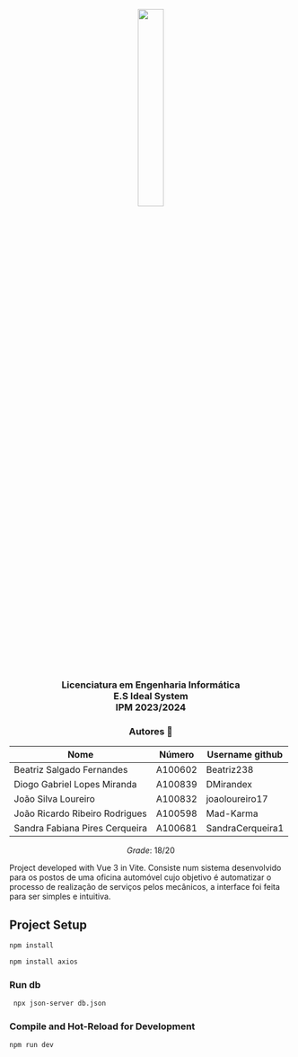 
<p align="center">
  <img src='https://upload.wikimedia.org/wikipedia/commons/9/93/EEUMLOGO.png' width="30%" />
</p>

<h3 align="center">Licenciatura em Engenharia Informática <br> E.S Ideal System  <br> IPM 2023/2024 </h3>

<h3 align="center"> Autores 🤝 </h3>


<div align="center">

| Nome                           |  Número | Username github |
|--------------------------------|---------|-----------------|
| Beatriz Salgado Fernandes      | A100602 |Beatriz238       |
| Diogo Gabriel Lopes Miranda    | A100839 |DMirandex        |
| João Silva Loureiro            | A100832 |joaoloureiro17   |
| João Ricardo Ribeiro Rodrigues | A100598 |Mad-Karma        |
| Sandra Fabiana Pires Cerqueira | A100681 |SandraCerqueira1 |

*Grade*: 18/20

</div>


Project developed with Vue 3 in Vite.
Consiste num sistema desenvolvido para os postos de uma oficina automóvel cujo objetivo é automatizar o processo de realização de serviços pelos mecânicos, a interface foi feita para ser simples e intuitiva.

## Project Setup

```sh
npm install
```
```sh
npm install axios
```

### Run db
```sh
 npx json-server db.json
```

### Compile and Hot-Reload for Development

```sh
npm run dev
```


